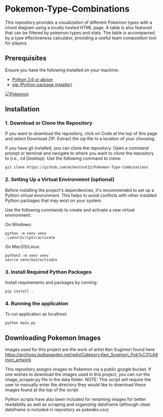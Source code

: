 # Pokemon-Type-Combinations

This repository provides a visualization of different Pokemon types with a chord diagram using a locally hosted HTML page. A table is also featured that can be filtered by pokemon types and stats. The table is accompanied by a type effectiveness calculator, providing a useful team composition tool for players.

## Prerequisites
Ensure you have the following installed on your machine:
- [Python 3.6 or above](https://www.python.org/downloads/)
- [pip (Python package installer)](https://pip.pypa.io/en/stable/installation/)


[![Pokemon](http://img.youtube.com/vi/FIli4OFn-OM/0.jpg)](http://www.youtube.com/watch?v=FIli4OFn-OM "Pokemon Type Combinations")




## Installation
### 1. Download or Clone the Repository

If you want to download the repository, click on Code at the top of this page and select Download ZIP. Extract the zip file to a location of your choosing.

If you have git installed, you can clone the repository. Open a command prompt or terminal and navigate to where you want to clone the repository to (i.e., cd Desktop). Use the following command to clone:
```
git clone https://github.com/echestnut22/Pokemon-Type-Combinations
```


### 2. Setting Up a Virtual Environment (optional)

Before installing the project's dependencies, it's recommended to set up a Python virtual environment. This helps to avoid conflicts with other       installed Python packages that may exist on your system.

Use the following commands to create and activate a new virtual environment:

On Windows:

```
python -m venv venv
.\venv\Scripts\activate
```
On MacOS/Linux:

```
python3 -m venv venv
source venv/bin/activate
```

### 3. Install Required Python Packages
Install requirements and packages by running:
```
pip install .
```

### 4. Running the application 
To run application as localhost:
```
python main.py
```


## Downloading Pokemon Images
Images used for this project are the work of artist Ken Sugimori found here https://archives.bulbagarden.net/wiki/Category:Ken_Sugimori_Pok%C3%A9mon_artwork

This repository assigns images to Pokemon via a public google bucket. If one wishes to download the images used in this project, you can run the image_scraper.py file in the data folder. NOTE: This script will require the user to manually enter the directory they would like to download these images found at the top of the script. 

Python scripts have also been included for renaming images for better readability as well as scraping and organizing dataframe (although clean dataframe is included in repository as pokedex.csv)
